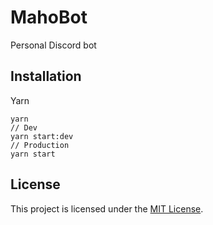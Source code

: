 # MahoBot

Personal Discord bot

## Installation

Yarn

```
yarn
// Dev
yarn start:dev
// Production
yarn start
```

## License

This project is licensed under the [MIT License](LICENSE).
